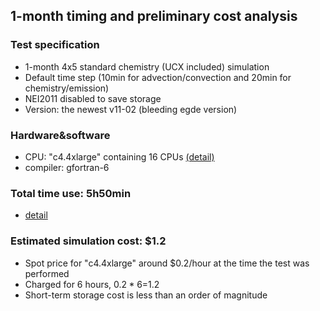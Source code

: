 ## 1-month timing and preliminary cost analysis

### Test specification

* 1-month 4x5 standard chemistry (UCX included) simulation <br/>
* Default time step (10min for advection/convection and 20min for chemistry/emission) <br/>
* NEI2011 disabled to save storage <br/>
* Version: the newest v11-02 (bleeding egde version) <br/>

### Hardware&software

 * CPU: "c4.4xlarge" containing 16 CPUs [(detail)](log/cpuinfo.log) <br/>
 * compiler: gfortran-6 <br/>

### Total time use: **5h50min**  

 * [detail](log/timing_1month_c4.4xlarge_1500IOPS.log) <br/>

### Estimated simulation cost: **$1.2**

 * Spot price for "c4.4xlarge" around $0.2/hour at the time the test was performed <br/>
 * Charged for 6 hours, $0.2*6=$1.2 <br/>
 * Short-term storage cost is less than an order of magnitude <br/>
